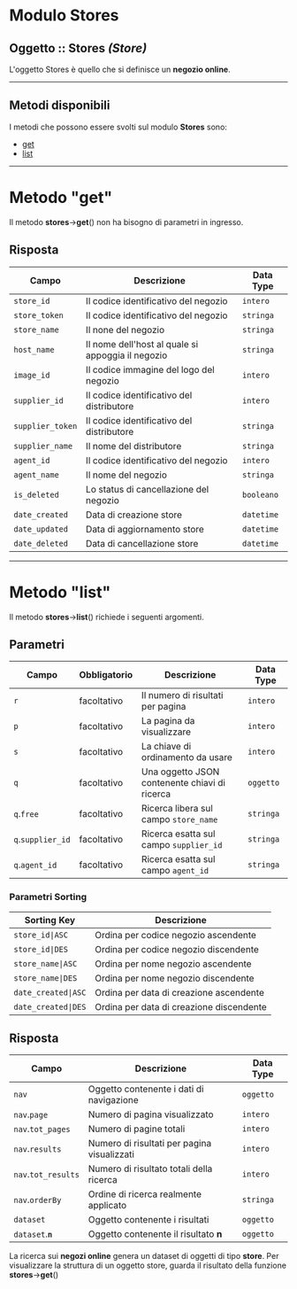 # Modulo Stores

## Oggetto :: Stores *(Store)*
L'oggetto Stores è quello che si definisce un **negozio online**.  

___

## Metodi disponibili

I metodi che possono essere svolti sul modulo **Stores** sono:

- [get](#metodo-get)
- [list](#metodo-list)

___

# Metodo "get"

Il metodo <b>stores</b>-><b>get</b>() non ha bisogno di parametri in ingresso.

## Risposta

| Campo            | Descrizione                                       | Data Type  |
|------------------|---------------------------------------------------|------------|
| `store_id`       | Il codice identificativo del negozio              | `intero`   |
| `store_token`    | Il codice identificativo del negozio              | `stringa`  |
| `store_name`     | Il none del negozio                               | `stringa`  |
| `host_name`      | Il nome dell'host al quale si appoggia il negozio | `stringa`  |
| `image_id`       | Il codice immagine del logo del negozio           | `intero`   |
| `supplier_id`    | Il codice identificativo del distributore         | `intero`   |
| `supplier_token` | Il codice identificativo del distributore         | `stringa`  |
| `supplier_name`  | Il nome  del distributore                         | `stringa`  |
| `agent_id`       | Il codice identificativo del negozio              | `intero`   |
| `agent_name`     | Il nome del negozio                               | `stringa`  |
| `is_deleted`     | Lo status di cancellazione del negozio            | `booleano` |
| `date_created`   | Data di creazione store                           | `datetime` |
| `date_updated`   | Data di aggiornamento store                       | `datetime` |
| `date_deleted`   | Data di cancellazione store                       | `datetime` |

___

# Metodo "list"

Il metodo **stores**->**list**() richiede i seguenti argomenti.

## Parametri

| Campo             | Obbligatorio | Descrizione                                   | Data Type |
|-------------------|--------------|-----------------------------------------------|-----------|
| `r`               | facoltativo  | Il numero di risultati per pagina             | `intero`  |
| `p`               | facoltativo  | La pagina da visualizzare                     | `intero`  |
| `s`               | facoltativo  | La chiave di ordinamento da usare             | `intero`  |
| `q`               | facoltativo  | Una oggetto JSON contenente chiavi di ricerca | `oggetto` |
| `q`.`free`        | facoltativo  | Ricerca libera sul campo `store_name`         | `stringa` |
| `q`.`supplier_id` | facoltativo  | Ricerca esatta sul campo `supplier_id`        | `stringa` |
| `q`.`agent_id`    | facoltativo  | Ricerca esatta sul campo `agent_id`           | `stringa` |

### Parametri Sorting

| Sorting Key         | Descrizione                                |
|---------------------|--------------------------------------------|
| `store_id\|ASC`     | Ordina per codice negozio ascendente       |
| `store_id\|DES`     | Ordina per codice negozio discendente      |
| `store_name\|ASC`   | Ordina per nome negozio ascendente         |
| `store_name\|DES`   | Ordina per nome negozio discendente        |
| `date_created\|ASC` | Ordina per data di creazione ascendente    |
| `date_created\|DES` | Ordina per data di creazione discendente   |

## Risposta

| Campo               | Descrizione                                 | Data Type |
|---------------------|---------------------------------------------|-----------|
| `nav`               | Oggetto contenente i dati di navigazione    | `oggetto` |
| `nav`.`page`        | Numero di pagina visualizzato               | `intero`  |
| `nav`.`tot_pages`   | Numero di pagine totali                     | `intero`  |
| `nav`.`results`     | Numero di risultati per pagina visualizzati | `intero`  |
| `nav`.`tot_results` | Numero di risultato totali della ricerca    | `intero`  |
| `nav`.`orderBy`     | Ordine di ricerca realmente applicato       | `stringa` |
| `dataset`           | Oggetto contenente i risultati              | `oggetto` |
| `dataset`.**`n`**   | Oggetto contenente il risultato **n**       | `oggetto` |

La ricerca sui **negozi online** genera un dataset di oggetti di tipo **store**.
Per visualizzare la struttura di un oggetto store, guarda il risultato della funzione **stores**->**get**()
